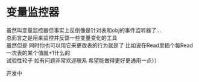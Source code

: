 # 变量监控器
虽然叫变量监控器但事实上反倒像是针对表和obj的事件监听器了...  
总而言之是用来监控并反馈一些变量变化的工具  
虽然但是 同时你也可以用它来更改表的行为就是了 比如说在Read里插个每Read一次表的某个值就+1什么的  
试验性轮子 如有问题非常欢迎联系 希望能做得更好更通用一点））  
  
开发中